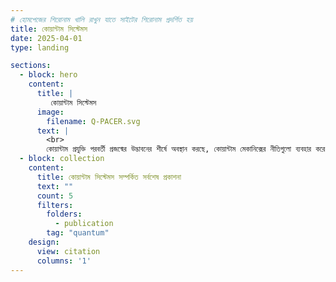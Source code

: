 ```yaml
---
# হোমপেজের শিরোনাম খালি রাখুন যাতে সাইটের শিরোনাম প্রদর্শিত হয়
title: কোয়ান্টাম সিস্টেমস
date: 2025-04-01
type: landing

sections:
  - block: hero
    content:
      title: |
         কোয়ান্টাম সিস্টেমস
      image:
        filename: Q-PACER.svg
      text: |
        <br>
        কোয়ান্টাম প্রযুক্তি পরবর্তী প্রজন্মের উদ্ভাবনের শীর্ষে অবস্থান করছে, কোয়ান্টাম মেকানিক্সের নীতিগুলো ব্যবহার করে তথ্য প্রক্রিয়াকরণ ও যোগাযোগে বিপ্লব ঘটাচ্ছে। আমাদের কাজের লক্ষ্য হলো শক্তিশালী ও প্রসারনযোগ্য কোয়ান্টাম নেটওয়ার্ক উন্নয়ন করা। কোয়ান্টাম ফোটোনিক্স এর ভবিষ্যৎ লক্ষ আলো ও কোয়ান্টাম মেকানিক্সকে একত্রিত করে অন-চিপ কোয়ান্টাম সার্কিট এর ভবিষ্যৎ লক্ষ । আমরা সমন্বিত কোয়ান্টাম ফোটোনিক প্ল্যাটফর্মের উপাদান এবং কোয়ান্টাম যোগাযোগ প্রোটোকল নিয়ে গবেষণা করি।
  - block: collection
    content:
      title: কোয়ান্টাম সিস্টেমস সম্পর্কিত সর্বশেষ প্রকাশনা 
      text: ""
      count: 5
      filters:
        folders:
          - publication
        tag: "quantum"
    design:
      view: citation
      columns: '1'
---
```

